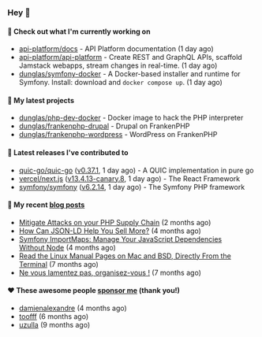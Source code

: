 ### Hey 👋

#### 👷 Check out what I'm currently working on

- [api-platform/docs](https://github.com/api-platform/docs) - API Platform documentation (1 day ago)
- [api-platform/api-platform](https://github.com/api-platform/api-platform) - Create REST and GraphQL APIs, scaffold Jamstack webapps, stream changes in real-time. (1 day ago)
- [dunglas/symfony-docker](https://github.com/dunglas/symfony-docker) - A Docker-based installer and runtime for Symfony. Install: download and `docker compose up`. (1 day ago)

#### 🌱 My latest projects

- [dunglas/php-dev-docker](https://github.com/dunglas/php-dev-docker) - Docker image to hack the PHP interpreter
- [dunglas/frankenphp-drupal](https://github.com/dunglas/frankenphp-drupal) - Drupal on FrankenPHP
- [dunglas/frankenphp-wordpress](https://github.com/dunglas/frankenphp-wordpress) - WordPress on FrankenPHP

#### 🔭 Latest releases I've contributed to

- [quic-go/quic-go](https://github.com/quic-go/quic-go) ([v0.37.1](https://github.com/quic-go/quic-go/releases/tag/v0.37.1), 1 day ago) - A QUIC implementation in pure go
- [vercel/next.js](https://github.com/vercel/next.js) ([v13.4.13-canary.8](https://github.com/vercel/next.js/releases/tag/v13.4.13-canary.8), 1 day ago) - The React Framework
- [symfony/symfony](https://github.com/symfony/symfony) ([v6.2.14](https://github.com/symfony/symfony/releases/tag/v6.2.14), 1 day ago) - The Symfony PHP framework

#### 📜 My recent [blog posts](https://dunglas.fr)

- [Mitigate Attacks on your PHP Supply Chain](https://dunglas.dev/2023/05/mitigate-attacks-on-your-php-supply-chain/) (2 months ago)
- [How Can JSON-LD Help You Sell More?](https://dunglas.dev/2023/04/how-can-json-ld-help-you-sell-more/) (4 months ago)
- [Symfony ImportMaps: Manage Your JavaScript Dependencies Without Node](https://dunglas.dev/2023/03/symfony-importmaps-manage-your-javascript-dependencies-without-node/) (4 months ago)
- [Read the Linux Manual Pages on Mac and BSD, Directly From the Terminal](https://dunglas.dev/2022/12/read-the-linux-manual-pages-on-mac-and-bsd-directly-from-the-terminal/) (7 months ago)
- [Ne vous lamentez pas, organisez-vous !](https://dunglas.dev/2022/12/ne-vous-lamentez-pas-organisez-vous/) (7 months ago)

#### ❤️ These awesome people [sponsor me](https://github.com/sponsors/dunglas) (thank you!)

- [damienalexandre](https://github.com/damienalexandre) (4 months ago)
- [toofff](https://github.com/toofff) (6 months ago)
- [uzulla](https://github.com/uzulla) (9 months ago)
